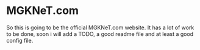 # MGKNeT.com
So this is going to be the official MGKNeT.com website. It has a lot of work to be done, soon i will add a TODO, a good readme file and at least a good config file.
